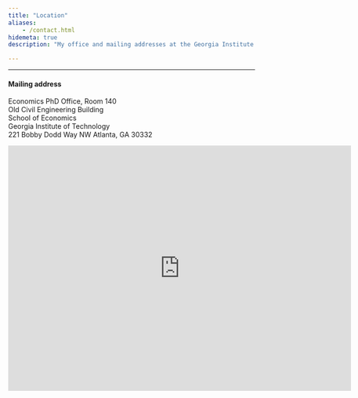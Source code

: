 ```yaml
---
title: "Location"
aliases:
    - /contact.html
hidemeta: true
description: "My office and mailing addresses at the Georgia Institute of Technology."

---
```


---

#### Mailing address

Economics PhD Office, Room 140  
Old Civil Engineering Building  
School of Economics  
Georgia Institute of Technology  
221 Bobby Dodd Way NW
Atlanta, GA 30332

<iframe src="https://www.google.com/maps/embed?pb=!1m18!1m12!1m3!1d3316.4760615871223!2d-84.39720702458717!3d33.77420257326288!2m3!1f0!2f0!3f0!3m2!1i1024!2i768!4f13.1!3m3!1m2!1s0x88f504623f2ee993%3A0x3ea4e936a433b0be!2sOld%20Civil%20Engineering%20Building!5e0!3m2!1sen!2sus!4v1686803620299!5m2!1sen!2sus" width="700" height="500" style="border:0;" allowfullscreen="" loading="lazy" referrerpolicy="no-referrer-when-downgrade"></iframe>



